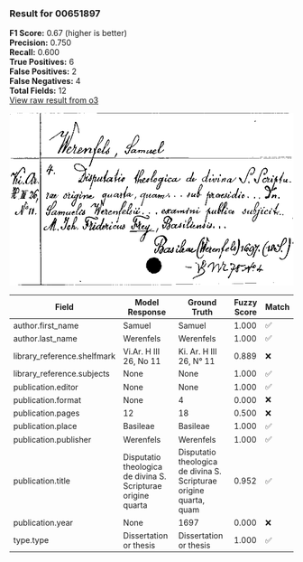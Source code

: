 ### Result for 00651897
**F1 Score:** 0.67 (higher is better)<br>**Precision:** 0.750<br>**Recall:** 0.600<br>**True Positives:** 6<br>**False Positives:** 2<br>**False Negatives:** 4<br>**Total Fields:** 12<br>[View raw result from o3](https://github.com/RISE-UNIBAS/humanities_data_benchmark/blob/main/results/2025-10-01/T0168/request_T0168_00651897.json)

<img src="https://github.com/RISE-UNIBAS/humanities_data_benchmark/blob/main/benchmarks/zettelkatalog/images/00651897.jpg?raw=true" alt="00651897" width="600px">

| Field | Model Response | Ground Truth | Fuzzy Score | Match |
|-------|----------------|--------------|-------------|-------|
| author.first_name | Samuel | Samuel | 1.000 | ✅ |
| author.last_name | Werenfels | Werenfels | 1.000 | ✅ |
| library_reference.shelfmark | Vi.Ar. H III 26, No 11 | Ki. Ar. H III 26, N° 11 | 0.889 | ❌ |
| library_reference.subjects | None | None | 1.000 | ✅ |
| publication.editor | None | None | 1.000 | ✅ |
| publication.format | None | 4 | 0.000 | ❌ |
| publication.pages | 12 | 18 | 0.500 | ❌ |
| publication.place | Basileae | Basileae | 1.000 | ✅ |
| publication.publisher | Werenfels | Werenfels | 1.000 | ✅ |
| publication.title | Disputatio theologica de divina S. Scripturae origine quarta | Disputatio theologica de divina S. Scripturae origine quarta, quam | 0.952 | ✅ |
| publication.year | None | 1697 | 0.000 | ❌ |
| type.type | Dissertation or thesis | Dissertation or thesis | 1.000 | ✅ |
